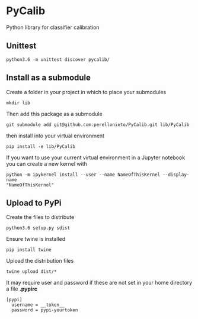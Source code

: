 PyCalib
=======
Python library for classifier calibration


Unittest
--------

```
python3.6 -m unittest discover pycalib/
```

Install as a submodule
----------------------

Create a folder in your project in which to place your submodules

```
mkdir lib
```

Then add this package as a submodule

```
git submodule add git@github.com:perellonieto/PyCalib.git lib/PyCalib
```

then install into your virtual environment

```
pip install -e lib/PyCalib
```

If you want to use your current virtual environment in a Jupyter notebook you
can create a new kernel with

```
python -m ipykernel install --user --name NameOfThisKernel --display-name
"NameOfThisKernel"
```

Upload to PyPi
--------------

Create the files to distribute

```
python3.6 setup.py sdist
```

Ensure twine is installed

```
pip install twine
```

Upload the distribution files

```
twine upload dist/*
```

It may require user and password if these are not set in your home directory a
file  __.pypirc__

```
[pypi]
  username = __token__
  password = pypi-yourtoken
```
